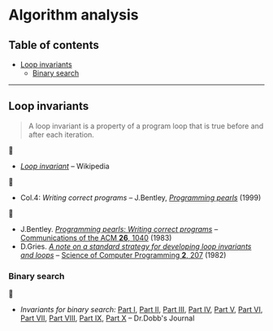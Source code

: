 # Algorithm analysis

## Table of contents

* [Loop invariants](#loop-invariants)
	* [Binary search](#binary-search)

---

## Loop invariants

> A loop invariant is a property of a program loop that is true before and after each iteration.

:link:

* [*Loop invariant*](https://en.wikipedia.org/wiki/Loop_invariant) &ndash; Wikipedia

:book:

* Col.4: *Writing correct programs* &ndash; J.Bentley, [*Programming pearls*](https://www.oreilly.com/library/view/programming-pearls-second/9780134498058/) (1999)

:page_facing_up:

* J.Bentley. [*Programming pearls: Writing correct programs*](https://www.cs.tufts.edu/~nr/cs257/archive/jon-bentley/correct-programs.pdf) &ndash; [Communications of the ACM **26**, 1040](https://doi.org/10.1145/358476.358484) (1983)
* D.Gries. [*A note on a standard strategy for developing loop invariants and loops*](https://core.ac.uk/download/pdf/82596333.pdf) &ndash; [Science of Computer Programming **2**, 207](https://dx.doi.org/10.1016/0167-6423(83)90015-1) (1982)

### Binary search

:link:

* *Invariants for binary search:* [Part I](http://www.drdobbs.com/cpp/invariants-for-binary-search-part-1-a-si/240169169), [Part II](http://www.drdobbs.com/cpp/invariants-for-binary-search-part-2-refi/240169199), [Part III](http://www.drdobbs.com/cpp/invariants-for-binary-search-part-3-impr/240169239), [Part IV](http://www.drdobbs.com/cpp/invariants-for-binary-search-part-4-usin/240169267), [Part V](http://www.drdobbs.com/cpp/abstractions-for-binary-search-part-5-ge/240169289), [Part VI](http://www.drdobbs.com/cpp/abstractions-for-binary-search-part-6-ho/240169326), [Part VII](http://www.drdobbs.com/cpp/abstractions-for-binary-search-part-7-ch/240169367), [Part VIII](http://www.drdobbs.com/cpp/abstractions-for-binary-search-part-8-wh/240169392), [Part IX](http://www.drdobbs.com/cpp/abstractions-for-binary-search-part-9-wh/240169416), [Part X](http://www.drdobbs.com/cpp/abstractions-for-binary-search-part-10-p/240169437) &ndash; Dr.Dobb's Journal
